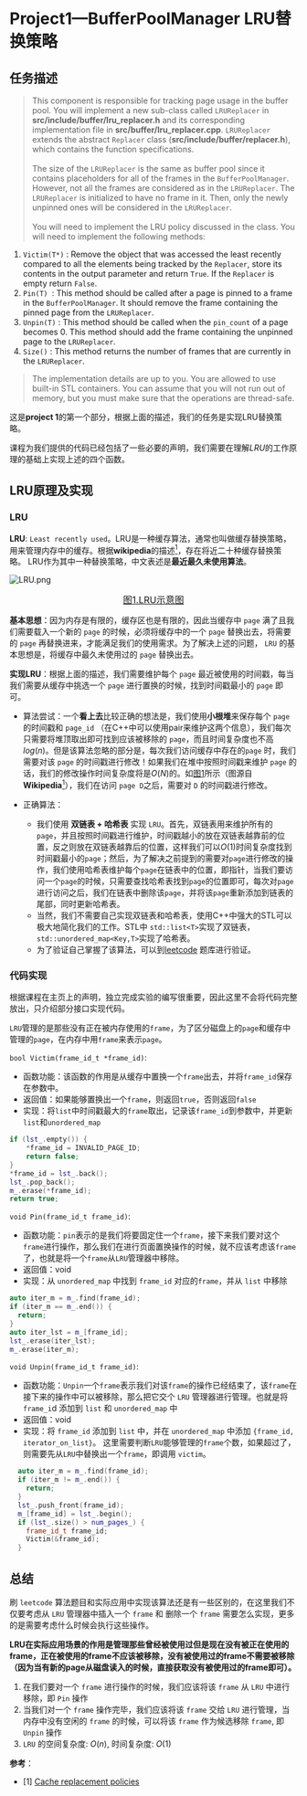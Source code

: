 # Project1—BufferPoolManager LRU替换策略

## 任务描述
>This component is responsible for tracking page usage in the buffer pool. You will implement a new sub-class called `LRUReplacer` in **src/include/buffer/lru_replacer.h** and its corresponding implementation file in **src/buffer/lru_replacer.cpp**. `LRUReplacer` extends the abstract `Replacer` class (**src/include/buffer/replacer.h**), which contains the function specifications.\
\
>The size of the `LRUReplacer` is the same as buffer pool since it contains placeholders for all of the frames in the `BufferPoolManager`. However, not all the frames are considered as in the `LRUReplacer`. The `LRUReplacer` is initialized to have no frame in it. Then, only the newly unpinned ones will be considered in the `LRUReplacer`.\
\
>You will need to implement the LRU policy discussed in the class. You will need to implement the following methods:
1. `Victim(T*)` : Remove the object that was accessed the least recently compared to all the elements being tracked by the `Replacer`, store its contents in the output parameter and return `True`. If the `Replacer` is empty return `False`.
2. `Pin(T) `: This method should be called after a page is pinned to a frame in the `BufferPoolManager`. It should remove the frame containing the pinned page from the `LRUReplacer`.
3. `Unpin(T)` : This method should be called when the `pin_count` of a page becomes 0. This method should add the frame containing the unpinned page to the `LRUReplacer`.
4. `Size()` : This method returns the number of frames that are currently in the `LRUReplacer`.
>The implementation details are up to you. You are allowed to use built-in STL containers. You can assume that you will not run out of memory, but you must make sure that the operations are thread-safe.

这是**project 1**的第一个部分，根据上面的描述，我们的任务是实现LRU替换策略。

课程为我们提供的代码已经包括了一些必要的声明，我们需要在理解$LRU$的工作原理的基础上实现上述的四个函数。

## LRU原理及实现

### LRU
**LRU**: `Least recently used`。LRU是一种缓存算法，通常也叫做缓存替换策略，用来管理内存中的缓存。根据**wikipedia**的描述[<sup>1</sup>](#refer-anchor-1)，存在将近二十种缓存替换策略。 LRU作为其中一种替换策略，中文表述是**最近最久未使用算法**。

![LRU.png](https://i.loli.net/2021/06/17/SGXYRKCU7bVy9ow.png)
<center id = "pic1" style="font-size:16px;text-decoration:underline">图1.LRU示意图</center> 

**基本思想**：因为内存是有限的，缓存区也是有限的，因此当缓存中 `page` 满了且我们需要载入一个新的 `page` 的时候，必须将缓存中的一个 `page` 替换出去，将需要的 `page` 再替换进来，才能满足我们的使用需求。为了解决上述的问题， `LRU` 的基本思想是，将缓存中最久未使用过的 `page` 替换出去。

**实现LRU**：根据上面的描述，我们需要维护每个 `page` 最近被使用的时间戳，每当我们需要从缓存中挑选一个 `page` 进行置换的时候，找到时间戳最小的 `page` 即可。

- 算法尝试：一个**看上去**比较正确的想法是，我们使用**小根堆**来保存每个 `page` 的时间戳和 `page_id` （在C++中可以使用pair来维护这两个信息），我们每次只需要将堆顶取出即可找到应该被移除的 `page`，而且时间复杂度也不高 $log(n)$。但是该算法忽略的部分是，每次我们访问缓存中存在的`page` 时，我们需要对该 `page` 的时间戳进行修改！如果我们在堆中按照时间戳来维护 `page` 的话，我们的修改操作时间复杂度将是$O(N)$的。如[图1](#pic1)所示（图源自**Wikipedia**[<sup>1</sup>](#refer-anchor-1)），我们在访问 `page D`之后，需要对 `D` 的时间戳进行修改。

- 正确算法：
    - 我们使用 **双链表 + 哈希表** 实现 `LRU`。首先，双链表用来维护所有的 `page`，并且按照时间戳进行维护，时间戳越小的放在双链表越靠前的位置，反之则放在双链表越靠后的位置，这样我们可以$O(1)$时间复杂度找到时间戳最小的`page`；然后，为了解决之前提到的需要对`page`进行修改的操作，我们使用哈希表维护每个`page`在链表中的位置，即指针，当我们要访问一个`page`的时候，只需要查找哈希表找到`page`的位置即可，每次对`page`进行访问之后，我们在链表中删除该`page`，并将该`page`重新添加到链表的尾部，同时更新哈希表。
    - 当然，我们不需要自己实现双链表和哈希表，使用C++中强大的STL可以极大地简化我们的工作。STL中 `std::list<T>`实现了双链表，`std::unordered_map<Key,T>`实现了哈希表。
    - 为了验证自己掌握了该算法，可以到[leetcode](https://leetcode-cn.com/problems/lru-cache-lcci/) 题库进行验证。

### 代码实现
根据课程在主页上的声明，独立完成实验的编写很重要，因此这里不会将代码完整放出，只介绍部分接口实现代码。

`LRU`管理的是那些没有正在被内存使用的`frame`，为了区分磁盘上的`page`和缓存中管理的`page`，在内存中用`frame`来表示`page`。

`bool Victim(frame_id_t *frame_id)`:
- 函数功能：该函数的作用是从缓存中置换一个`frame`出去，并将`frame_id`保存在参数中。
- 返回值：如果能够置换出一个`frame`，则返回`true`，否则返回`false`
- 实现：将`list`中时间戳最大的`frame`取出，记录该`frame_id`到参数中，并更新`list`和`unordered_map`
```C++
if (lst_.empty()) {
    *frame_id = INVALID_PAGE_ID;
    return false;
}
*frame_id = lst_.back();
lst_.pop_back();
m_.erase(*frame_id);
return true;
```

`void Pin(frame_id_t frame_id)`:
- 函数功能：`pin`表示的是我们将要固定住一个`frame`，接下来我们要对这个`frame`进行操作，那么我们在进行页面置换操作的时候，就不应该考虑该`frame`了，也就是将一个`frame`从`LRU`管理器中移除。
- 返回值：void
- 实现：从 `unordered_map` 中找到 `frame_id` 对应的`frame`，并从 `list` 中移除
```C++
auto iter_m = m_.find(frame_id);
if (iter_m == m_.end()) {
  return;
}
auto iter_lst = m_[frame_id];
lst_.erase(iter_lst);
m_.erase(iter_m);
```

`void Unpin(frame_id_t frame_id)`:
- 函数功能：`Unpin`一个`frame`表示我们对该`frame`的操作已经结束了，该`frame`在接下来的操作中可以被移除，那么把它交个 `LRU` 管理器进行管理。也就是将`frame_i`d 添加到 `list` 和 `unordered_map` 中
- 返回值：void
- 实现：将 `frame_id` 添加到 `list` 中，并在 `unordered_map` 中添加 `{frame_id, iterator_on_list}`。 这里需要判断`LRU`能够管理的`frame`个数，如果超过了，则需要先从`LRU`中替换出一个`frame`，即调用 `victim`。
```C++
  auto iter_m = m_.find(frame_id);
  if (iter_m != m_.end()) {
    return;
  }
  lst_.push_front(frame_id);
  m_[frame_id] = lst_.begin();
  if (lst_.size() > num_pages_) {
    frame_id_t frame_id;
    Victim(&frame_id);
  }
```

## 总结
刷 `leetcode` 算法题目和实际应用中实现该算法还是有一些区别的，在这里我们不仅要考虑从 `LRU` 管理器中插入一个 `frame` 和 删除一个 `frame` 需要怎么实现，更多的是需要考虑什么时候会执行这些操作。

**LRU在实际应用场景的作用是管理那些曾经被使用过但是现在没有被正在使用的frame，正在被使用的frame不应该被移除，没有被使用过的frame不需要被移除（因为当有新的page从磁盘读入的时候，直接获取没有被使用过的frame即可）。**

1. 在我们要对一个 `frame` 进行操作的时候，我们应该将该 `frame` 从 `LRU` 中进行移除，即 `Pin` 操作
2. 当我们对一个 `frame` 操作完毕，我们应该将该 `frame` 交给 `LRU` 进行管理，当内存中没有空闲的 `frame` 的时候，可以将该 `frame` 作为候选移除 `frame`, 即 `Unpin` 操作
3. `LRU` 的空间复杂度: $O(n)$, 时间复杂度: $O(1)$

**参考**：
<div id="refer-anchor-1"></div>

- [1] [Cache replacement policies](https://en.wikipedia.org/wiki/Cache_replacement_policies#Least_recently_used_(LRU))
